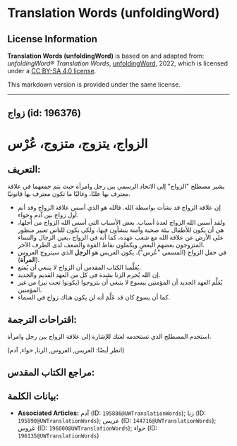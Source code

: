 # Translation Words (unfoldingWord)

## License Information

**Translation Words (unfoldingWord)** is based on and adapted from: _unfoldingWord® Translation Words_, [unfoldingWord](https://unfoldingword.org/utw), 2022, which is licensed under a [CC BY-SA 4.0 license](https://creativecommons.org/licenses/by-sa/4.0/legalcode.en).

This markdown version is provided under the same license.



--------------------------------

## زواج (id: 196376)

الزواج، يتزوج، متزوج، عُرْس
===========================

التعريف:
--------

يشير مصطلح "الزواج" إلى الاتحاد الرسمي بين رجل وامرأة حيث يتم جمعهما في علاقة معترف بها علنًا، وغالبًا ما تكون معترف بها قانونيًا.

* إن علاقة الزواج قد نشأت بواسطة الله. فالله هو الذي أسس علاقة الزواج وقد أتم أول زواج بين آدم وحواء.
* ولقد أسس الله الزواج لعدة أسباب. بعض الأسباب التي أسس الله الزواج من أجلها، هي أن يكون للأطفال بيئة صحية وآمنة ينشأون فيها، ولكي يكون للناس تعبير منظور على الأرض عن علاقة الله مع شعب عهده، كما أنه في الزواج ،يعين الرجال والنساء المتزوجون بعضهم البعض ويكملون نقاط القوة والضعف لدى الطرف الآخر.
* في حفل الزواج (المسمى "عُرس")، يكون العريس هو **الرجل** الذي سيتزوج العروس (**المرأة**).
* يُعَلِّمنا الكتاب المقدس أن الزواج لا ينبغي أن يُمنع.
* إن الله يُحرم الزنا بشدة في كل من العهد القديم والجديد.
* يُعَلِّم العهد الجديد أن المؤمنين بيسوع لا ينبغي أن يتزوجوا (يكونوا تحت نير) من غير المؤمنين.
* كما أن يسوع كان قد عَلَّمَ أنه لن يكون هناك زواج في السماء.

اقتراحات الترجمة:
-----------------

استخدم المصطلح الذي تستخدمه لغتك للإشارة إلى علاقة الزواج بين رجل وامرأة.

(انظر أيضًا: العريس, العروس, الزنا, حواء, آدم)

مراجع الكتاب المقدس:
--------------------

بيانات الكلمة:
--------------

* **Associated Articles:** آدم (ID: `195886@UWTranslationWords`); زنا (ID: `195890@UWTranslationWords`); عريس (ID: `144716@UWTranslationWords`); عَروس (ID: `196000@UWTranslationWords`); حواء (ID: `196135@UWTranslationWords`)

